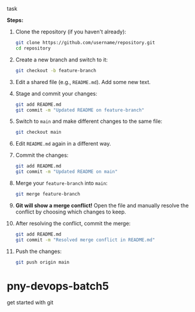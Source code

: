 task 

**Steps:**

1. Clone the repository (if you haven't already):
    
    ```bash
    git clone https://github.com/username/repository.git
    cd repository
    ```
    
2. Create a new branch and switch to it:
    
    ```bash
    git checkout -b feature-branch
    ```
    
3. Edit a shared file (e.g., `README.md`). Add some new text.
4. Stage and commit your changes:
    
    ```bash
    git add README.md
    git commit -m "Updated README on feature-branch"
    ```
    
5. Switch to `main` and make different changes to the same file:
    
    ```bash
    git checkout main
    ```
    
6. Edit `README.md` again in a different way.
7. Commit the changes:
    
    ```bash
    git add README.md
    git commit -m "Updated README on main"
    ```
    
8. Merge your `feature-branch` into `main`:
    
    ```bash
    git merge feature-branch
    ```
    
9. **Git will show a merge conflict!** Open the file and manually resolve the conflict by choosing which changes to keep.
10. After resolving the conflict, commit the merge:
    
    ```bash
    git add README.md
    git commit -m "Resolved merge conflict in README.md"
    ```
    
11. Push the changes:
    
    ```bash
    git push origin main
    ```
    


# pny-devops-batch5
get started with git



